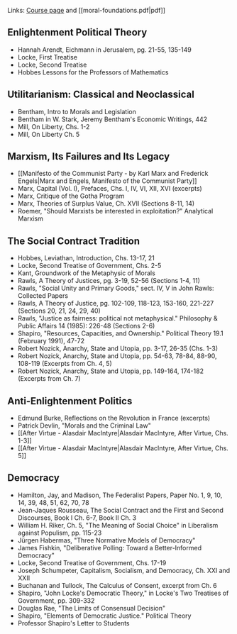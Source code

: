 Links: [Course page](https://www.coursera.org/learn/moral-politics) and [[moral-foundations.pdf|pdf]]
## Enlightenment Political Theory
- Hannah Arendt, Eichmann in Jerusalem, pg. 21-55, 135-149
- Locke, First Treatise
- Locke, Second Treatise
- Hobbes Lessons for the Professors of Mathematics
## Utilitarianism: Classical and Neoclassical
- Bentham, Intro to Morals and Legislation
- Bentham in W. Stark, Jeremy Bentham's Economic Writings, 442
- Mill, On Liberty, Chs. 1-2
- Mill, On Liberty Ch. 5
## Marxism, Its Failures and Its Legacy
- [[Manifesto of the Communist Party - by Karl Marx and Frederick Engels|Marx and Engels, Manifesto of the Communist Party]]
- Marx, Capital (Vol. I), Prefaces, Chs. I, IV, VI, XII, XVI (excerpts)
- Marx, Critique of the Gotha Program
- Marx, Theories of Surplus Value, Ch. XVII (Sections 8-11, 14)
- Roemer, "Should Marxists be interested in exploitation?" Analytical Marxism
## The Social Contract Tradition
- Hobbes, Leviathan, Introduction, Chs. 13-17, 21
- Locke, Second Treatise of Government, Chs. 2-5
- Kant, Groundwork of the Metaphysic of Morals
- Rawls, A Theory of Justices, pg. 3-19, 52-56 (Sections 1-4, 11)
- Rawls, "Social Unity and Primary Goods," sect. IV, V in John Rawls: Collected Papers
- Rawls, A Theory of Justice, pg. 102-109, 118-123, 153-160, 221-227 (Sections 20, 21, 24, 29, 40)
- Rawls, "Justice as fairness: political not metaphysical." Philosophy & Public Affairs 14 (1985): 226-48 (Sections 2-6)
- Shapiro, "Resources, Capacities, and Ownership." Political Theory 19.1 (February 1991), 47-72
- Robert Nozick, Anarchy, State and Utopia, pp. 3-17, 26-35 (Chs. 1-3)
- Robert Nozick, Anarchy, State and Utopia, pp. 54-63, 78-84, 88-90, 108-119 (Excerpts from Ch. 4, 5)
- Robert Nozick, Anarchy, State and Utopia, pp. 149-164, 174-182 (Excerpts from Ch. 7)
## Anti-Enlightenment Politics
- Edmund Burke, Reflections on the Revolution in France (excerpts)
- Patrick Devlin, "Morals and the Criminal Law"
- [[After Virtue - Alasdair MacIntyre|Alasdair MacIntyre, After Virtue, Chs. 1-3]]
- [[After Virtue - Alasdair MacIntyre|Alasdair MacIntyre, After Virtue, Chs. 5]]
## Democracy
- Hamilton, Jay, and Madison, The Federalist Papers, Paper No. 1, 9, 10, 14, 39, 48, 51, 62, 70, 78
- Jean-Jaques Rousseau, The Social Contract and the First and Second Discourses, Book I Ch. 6-7, Book II Ch. 3
- William H. Riker, Ch. 5, "The Meaning of Social Choice" in Liberalism against Populism, pp. 115-23
- Jürgen Habermas, "Three Normative Models of Democracy"
- James Fishkin, "Deliberative Polling: Toward a Better-Informed Democracy"
- Locke, Second Treatise of Government, Chs. 17-19
- Joseph Schumpeter, Capitalism, Socialism, and Democracy, Ch. XXI and XXII
- Buchanan and Tullock, The Calculus of Consent, excerpt from Ch. 6
- Shapiro, "John Locke's Democratic Theory," in Locke's Two Treatises of Government, pp. 309-332
- Douglas Rae, "The Limits of Consensual Decision"
- Shapiro, "Elements of Democratic Justice." Political Theory
- Professor Shapiro's Letter to Students